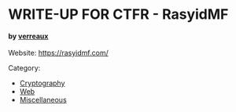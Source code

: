 # WRITE-UP FOR CTFR - RasyidMF
<b>by [verreaux](https://rasyidmf.com/Users/?id=769)</b><br><br>
Website: https://rasyidmf.com/
  
Category:
  - [Cryptography](https://github.com/ftiannisa/write-up/tree/main/CTFR/Cryptography)
  - [Web](https://github.com/ftiannisa/write-up/tree/main/CTFR/Web)
  - [Miscellaneous](https://github.com/ftiannisa/write-up/tree/main/CTFR/Misc)

 
